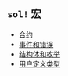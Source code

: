 ## `sol!` 宏

- [合约](contract.md)
- [事件和错误](events_errors.md)
- [结构体和枚举](structs_enums.md)
- [用户定义类型](user_defined_types.md)